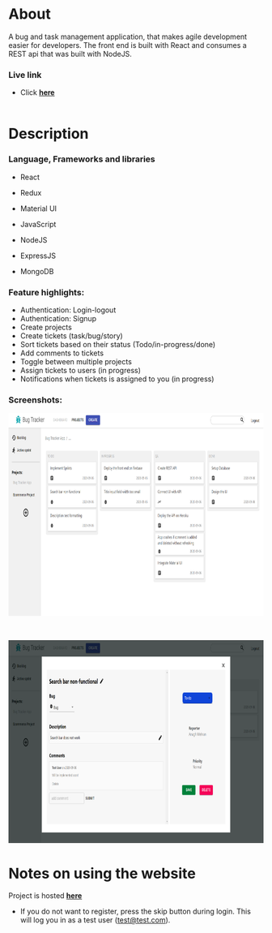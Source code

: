 # About

A bug and task management application, that makes agile development easier for developers.
The front end is built with React and consumes a REST api that was built with NodeJS.

### Live link

- Click <a href="https://bug-tracker-6c802.web.app/"><strong>here</strong></a>
  <br>
  <br>

# Description

### Language, Frameworks and libraries

- React
- Redux
- Material UI

- JavaScript
- NodeJS
- ExpressJS
- MongoDB

### Feature highlights:

- Authentication: Login-logout
- Authentication: Signup
- Create projects
- Create tickets (task/bug/story)
- Sort tickets based on their status (Todo/in-progress/done)
- Add comments to tickets
- Toggle between multiple projects
- Assign tickets to users (in progress)
- Notifications when tickets is assigned to you (in progress)

### Screenshots:

<p align="center">
  <a href="https://bug-tracker-6c802.web.app/">
    <img width="720" height="400" src="dashboard.png">
  </a>
</p>
<br>
<p align="center">
  <a href="https://bug-tracker-6c802.web.app/">
    <img width="720" height="400" src="ticket.png">
  </a>
</p>

# Notes on using the website

Project is hosted <a href="https://bug-tracker-6c802.web.app/"><strong>here</strong></a>

- If you do not want to register, press the skip button during login. This will log you in as a test user (test@test.com).